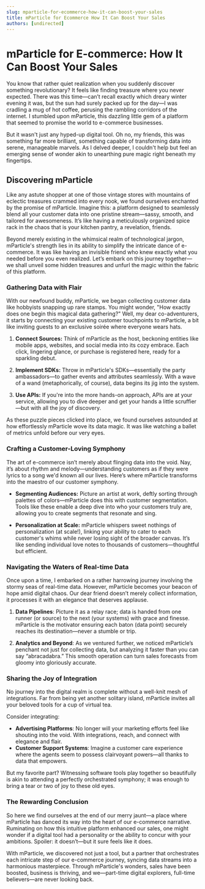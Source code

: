```yaml
---
slug: mparticle-for-ecommerce-how-it-can-boost-your-sales
title: mParticle for Ecommerce How It Can Boost Your Sales
authors: [undirected]
---
```



# mParticle for E-commerce: How It Can Boost Your Sales

You know that rather quiet realization when you suddenly discover something revolutionary? It feels like finding treasure where you never expected. There was this time—can’t recall exactly which dreary winter evening it was, but the sun had surely packed up for the day—I was cradling a mug of hot coffee, perusing the rambling corridors of the internet. I stumbled upon mParticle, this dazzling little gem of a platform that seemed to promise the world to e-commerce businesses. 

But it wasn't just any hyped-up digital tool. Oh no, my friends, this was something far more brilliant, something capable of transforming data into serene, manageable marvels. As I delved deeper, I couldn't help but feel an emerging sense of wonder akin to unearthing pure magic right beneath my fingertips.

## Discovering mParticle

Like any astute shopper at one of those vintage stores with mountains of eclectic treasures crammed into every nook, we found ourselves enchanted by the promise of mParticle. Imagine this: a platform designed to seamlessly blend all your customer data into one pristine stream—sassy, smooth, and tailored for awesomeness. It’s like having a meticulously organized spice rack in the chaos that is your kitchen pantry, a revelation, friends.

Beyond merely existing in the whimsical realm of technological jargon, mParticle's strength lies in its ability to simplify the intricate dance of e-commerce. It was like having an invisible friend who knew exactly what you needed before you even realized. Let’s embark on this journey together—we shall unveil some hidden treasures and unfurl the magic within the fabric of this platform.

### Gathering Data with Flair

With our newfound buddy, mParticle, we began collecting customer data like hobbyists snapping up rare stamps. You might wonder, "How exactly does one begin this magical data gathering?" Well, my dear co-adventurers, it starts by connecting your existing customer touchpoints to mParticle, a bit like inviting guests to an exclusive soirée where everyone wears hats.

1. **Connect Sources:** Think of mParticle as the host, beckoning entities like mobile apps, websites, and social media into its cozy embrace. Each click, lingering glance, or purchase is registered here, ready for a sparkling debut.

2. **Implement SDKs:** Throw in mParticle's SDKs—essentially the party ambassadors—to gather events and attributes seamlessly. With a wave of a wand (metaphorically, of course), data begins its jig into the system.

3. **Use APIs:** If you're into the more hands-on approach, APIs are at your service, allowing you to dive deeper and get your hands a little scruffier—but with all the joy of discovery.

As these puzzle pieces clicked into place, we found ourselves astounded at how effortlessly mParticle wove its data magic. It was like watching a ballet of metrics unfold before our very eyes.

### Crafting a Customer-Loving Symphony

The art of e-commerce isn’t merely about flinging data into the void. Nay, it’s about rhythm and melody—understanding customers as if they were lyrics to a song we'd known all our lives. Here’s where mParticle transforms into the maestro of our customer symphony.

- **Segmenting Audiences:** Picture an artist at work, deftly sorting through palettes of colors—mParticle does this with customer segmentation. Tools like these enable a deep dive into who your customers truly are, allowing you to create segments that resonate and sing.

- **Personalization at Scale:** mParticle whispers sweet nothings of personalization (at scale!), linking your ability to cater to each customer's whims while never losing sight of the broader canvas. It’s like sending individual love notes to thousands of customers—thoughtful but efficient.

### Navigating the Waters of Real-time Data

Once upon a time, I embarked on a rather harrowing journey involving the stormy seas of real-time data. However, mParticle becomes your beacon of hope amid digital chaos. Our dear friend doesn’t merely collect information, it processes it with an elegance that deserves applause.

1. **Data Pipelines**: Picture it as a relay race; data is handed from one runner (or source) to the next (your systems) with grace and finesse. mParticle is the motivator ensuring each baton (data point) securely reaches its destination—never a stumble or trip.

2. **Analytics and Beyond**: As we ventured further, we noticed mParticle’s penchant not just for collecting data, but analyzing it faster than you can say “abracadabra.” This smooth operation can turn sales forecasts from gloomy into gloriously accurate.

### Sharing the Joy of Integration

No journey into the digital realm is complete without a well-knit mesh of integrations. Far from being yet another solitary island, mParticle invites all your beloved tools for a cup of virtual tea.

Consider integrating:
- **Advertising Platforms**: No longer will your marketing efforts feel like shouting into the void. With integrations, reach, and connect with elegance and flair.
- **Customer Support Systems**: Imagine a customer care experience where the agents seem to possess clairvoyant powers—all thanks to data that empowers.

But my favorite part? Witnessing software tools play together so beautifully is akin to attending a perfectly orchestrated symphony; it was enough to bring a tear or two of joy to these old eyes.

### The Rewarding Conclusion

So here we find ourselves at the end of our merry jaunt—a place where mParticle has danced its way into the heart of our e-commerce narrative. Ruminating on how this intuitive platform enhanced our sales, one might wonder if a digital tool had a personality or the ability to concur with your ambitions. Spoiler: it doesn’t—but it sure feels like it does.

With mParticle, we discovered not just a tool, but a partner that orchestrates each intricate step of our e-commerce journey, syncing data streams into a harmonious masterpiece. Through mParticle's wonders, sales have been boosted, business is thriving, and we—part-time digital explorers, full-time believers—are never looking back.